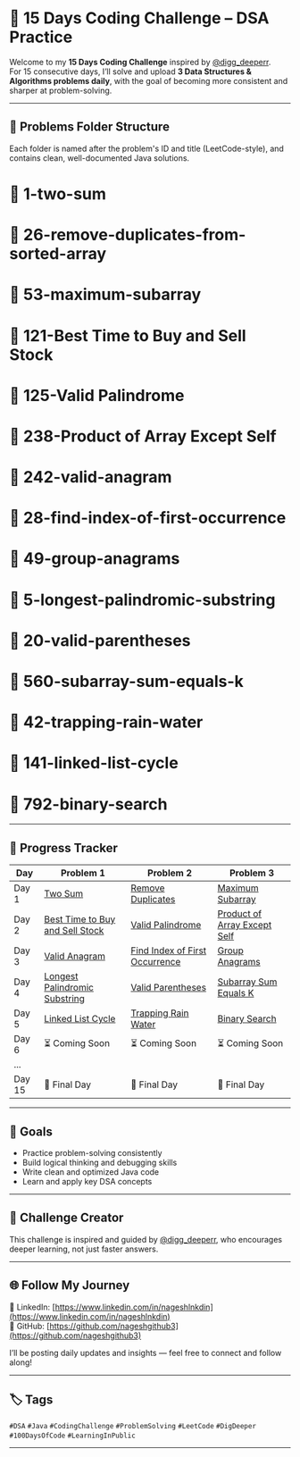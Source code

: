 # 🚀 15 Days Coding Challenge – DSA Practice

Welcome to my **15 Days Coding Challenge** inspired by [@digg_deeperr](https://www.instagram.com/digg_deeperr/).  
For 15 consecutive days, I’ll solve and upload **3 Data Structures & Algorithms problems daily**, with the goal of becoming more consistent and sharper at problem-solving.

---

## 📌 Problems Folder Structure

Each folder is named after the problem's ID and title (LeetCode-style), and contains clean, well-documented Java solutions.

# 📁 1-two-sum
# 📁 26-remove-duplicates-from-sorted-array
# 📁 53-maximum-subarray
# 📁 121-Best Time to Buy and Sell Stock
# 📁 125-Valid Palindrome
# 📁 238-Product of Array Except Self
# 📂 242-valid-anagram
# 📂 28-find-index-of-first-occurrence
# 📂 49-group-anagrams
# 📂 5-longest-palindromic-substring
# 📂 20-valid-parentheses
# 📂 560-subarray-sum-equals-k
# 📂 42-trapping-rain-water
# 📂 141-linked-list-cycle
# 📂 792-binary-search


---

## 📅 Progress Tracker

| Day   | Problem 1 | Problem 2 | Problem 3 |
|-------|-----------|-----------|-----------|
| Day 1 | [Two Sum](./1-two-sum) | [Remove Duplicates](./26-remove-duplicates-from-sorted-array) | [Maximum Subarray](./53-maximum-subarray) |
| Day 2 | [Best Time to Buy and Sell Stock](./121-best-time-to-buy-and-sell-stock) | [Valid Palindrome](./125-valid-palindrome) | [Product of Array Except Self](./238-product-of-array-except-self) |
| Day 3 | [Valid Anagram](./242-valid-anagram) | [Find Index of First Occurrence](./28-find-index-of-first-occurrence) | [Group Anagrams](./49-group-anagrams) |
| Day 4 | [Longest Palindromic Substring](./5-longest-palindromic-substring) | [Valid Parentheses](./20-valid-parentheses) | [Subarray Sum Equals K](./560-subarray-sum-equals-k) |
| Day 5 | [Linked List Cycle](./141-linked-list-cycle) | [Trapping Rain Water](./42-trapping-rain-water) | [Binary Search](./792-binary-search) |
| Day 6 | ⏳ Coming Soon | ⏳ Coming Soon | ⏳ Coming Soon |
| ...   |             |             |             |
| Day 15 | 🚀 Final Day | 🚀 Final Day | 🚀 Final Day |

---

## 🧠 Goals

- Practice problem-solving consistently
- Build logical thinking and debugging skills
- Write clean and optimized Java code
- Learn and apply key DSA concepts

---

## 🔗 Challenge Creator

This challenge is inspired and guided by [@digg_deeperr](https://www.linkedin.com/in/digg_deeperr/), who encourages deeper learning, not just faster answers.

---

## 🌐 Follow My Journey

📌 LinkedIn: [https://www.linkedin.com/in/nageshlnkdin](https://www.linkedin.com/in/nageshlnkdin)  
📌 GitHub: [https://github.com/nageshgithub3](https://github.com/nageshgithub3)

I’ll be posting daily updates and insights — feel free to connect and follow along!

---

## 🏷️ Tags

`#DSA` `#Java` `#CodingChallenge` `#ProblemSolving` `#LeetCode` `#DigDeeper` `#100DaysOfCode` `#LearningInPublic`

---
